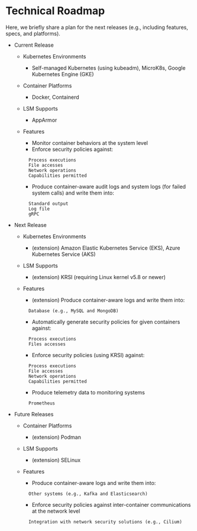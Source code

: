 # Technical Roadmap

Here, we briefly share a plan for the next releases \(e.g., including features, specs, and platforms\).

* Current Release
  * Kubernetes Environments
    * Self-managed Kubernetes \(using kubeadm\), MicroK8s, Google Kubernetes Engine \(GKE\) 
  * Container Platforms
    * Docker, Containerd 
  * LSM Supports
    * AppArmor 
  * Features

    * Monitor container behaviors at the system level
    * Enforce security policies against:

    ```text
      Process executions  
      File accesses  
      Network operations  
      Capabilities permitted
    ```

    * Produce container-aware audit logs and system logs \(for failed system calls\) and write them into:

    ```text
      Standard output  
      Log file  
      gRPC
    ```
* Next Release
  * Kubernetes Environments
    * \(extension\) Amazon Elastic Kubernetes Service \(EKS\), Azure Kubernetes Service \(AKS\) 
  * LSM Supports
    * \(extension\) KRSI \(requiring Linux kernel v5.8 or newer\) 
  * Features

    * \(extension\) Produce container-aware logs and write them into:

    ```text
      Database (e.g., MySQL and MongoDB)
    ```

    * Automatically generate security policies for given containers against:

    ```text
      Process executions  
      Files accesses
    ```

    * Enforce security policies \(using KRSI\) against:

    ```text
      Process executions  
      File accesses  
      Network operations  
      Capabilities permitted
    ```

    * Produce telemetry data to monitoring systems

    ```text
      Prometheus
    ```
* Future Releases
  * Container Platforms
    * \(extension\) Podman 
  * LSM Supports
    * \(extension\) SELinux 
  * Features

    * Produce container-aware logs and write them into:

    ```text
      Other systems (e.g., Kafka and Elasticsearch)
    ```

    * Enforce security policies against inter-container communications at the network level

    ```text
      Integration with network security solutions (e.g., Cilium)
    ```

